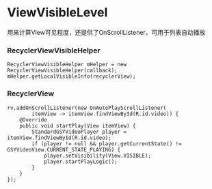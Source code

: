 # ViewVisibleLevel
用来计算View可见程度，还提供了OnScrollListener，可用于列表自动播放

### RecyclerViewVisibleHelper
```
RecyclerViewVisibleHelper mHelper = new RecyclerViewVisibleHelper(callback);
mHelper.getLocalVisibleInfo(recyclerView);
```

### RecyclerView
```
rv.addOnScrollListener(new OnAutoPlayScrollListener(
        itemView -> itemView.findViewById(R.id.video)) {
    @Override
    public void startPlay(View itemView) {
        StandardGSYVideoPlayer player = itemView.findViewById(R.id.video);
        if (player != null && player.getCurrentState() != GSYVideoView.CURRENT_STATE_PLAYING) {
            player.setVisibility(View.VISIBLE);
            player.startPlayLogic();
        }
    }
});
```
